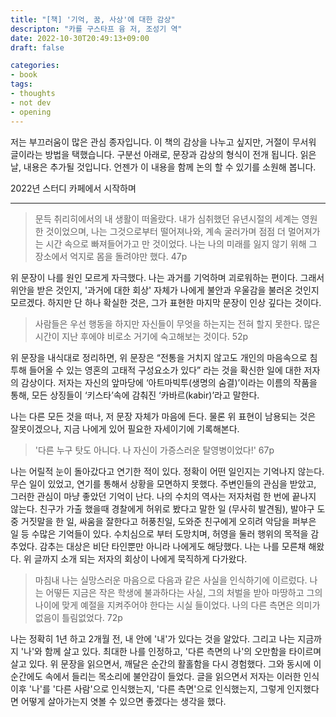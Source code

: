 ```yaml
---
title: "[책] '기억, 꿈, 사상'에 대한 감상"
descripton: "카를 구스타프 융 저, 조성기 역"
date: 2022-10-30T20:49:13+09:00
draft: false

categories:
- book
tags:
- thoughts
- not dev
- opening
---
```


저는 부끄러움이 많은 관심 종자입니다. 이 책의 감상을 나누고 싶지만, 거절이 무서워 글이라는 방법을 택했습니다. 구분선 아래로, 문장과 감상의 형식이 전개 됩니다. 읽은 날, 내용은 추가될 것입니다. 언젠가 이 내용을 함께 논의 할 수 있기를 소원해 봅니다. 

2022년 스터디 카페에서 시작하며

---

> 문득 취리히에서의 내 생활이 떠올랐다. 내가 심취했던 유년시절의 세계는 영원한 것이었으며, 나는 그것으로부터 떨어져나와, 계속 굴러가며 점점 더 멀어져가는 시간 속으로 빠져들어가고 만 것이었다. 나는 나의 미래를 잃지 않기 위해 그 장소에서 억지로 몸을 돌려야만 했다.
> 47p

위 문장이 나를 원인 모르게 자극했다. 나는 과거를 기억하며 괴로워하는 편이다. 그래서 위안을 받은 것인지, '과거에 대한 회상' 자체가 나에게 불안과 우울감을 불러온 것인지 모르겠다. 하지만 단 하나 확실한 것은, 그가 표현한 마지막 문장이 인상 깊다는 것이다.

> 사람들은 우선 행동을 하지만 자신들이 무엇을 하는지는 전혀 할지 못한다. 많은 시간이 지난 후에야 비로소 거기에 숙고해보는 것이다.
> 52p

 위 문장을 내식대로 정리하면, 위 문장은 “전통을 거치지 않고도 개인의 마음속으로 침투해 들어올 수 있는 영혼의 고태적 구성요소가 있다” 라는 것을 확신한 일에 대한 저자의 감상이다. 저자는 자신의 앞마당에 ‘아트마빅투(생명의 숨결)’이라는 이름의 작품을 통해, 모든 상징들이 ‘키스타’속에 감춰진 ‘카바르(kabir)’라고 말한다.

 나는 다른 모든 것을 떠나, 저 문장 자체가 마음에 든다. 물론 위 표현이 남용되는 것은 잘못이겠으나, 지금 나에게 있어 필요한 자세이기에 기록해본다.

> '다른 누구 탓도 아니다. 나 자신이 가증스러운 탈영병이었다!'
> 67p

나는 어릴적 눈이 돌아갔다고 연기한 적이 있다. 정확이 어떤 일인지는 기억나지 않는다. 무슨 일이 있었고, 연기를 통해서 상황을 모면하지 못했다. 주변인들의 관심을 받았고, 그러한 관심이 마냥 좋았던 기억이 난다. 나의 수치의 역사는 저자처럼 한 번에 끝나지 않는다. 친구가 가출 했을때 경찰에게 허위로 봤다고 말한 일 (무사히 발견됨), 발야구 도중 거짓말을 한 일, 싸움을 잘한다고 허풍친일, 도와준 친구에게 오히려 악담을 퍼부은 일 등 수많은 기억들이 있다. 수치심으로 부터 도망치며, 허영을 둘러 행위의 목적을 감추었다. 감추는 대상은 비단 타인뿐만 아니라 나에게도 해당했다. 나는 나를 모른채 해왔다. 위 글까지 소개 되는 저자의 회상이 나에게 묵직하게 다가왔다.

> 마침내 나는 실망스러운 마음으로 다음과 같은 사실을 인식하기에 이르렀다. 나는 어떻든 지금은 작은 학생에 불과하다는 사실, 그의 처벌을 받아 마땅하고 그의 나이에 맞게 예절을 지켜주어야 한다는 시실 들이었다. 나의 다른 측면은 의미가 없음이 틀림없었다.
> 72p

나는 정확히 1년 하고 2개월 전, 내 안에 '내'가 있다는 것을 알았다. 그리고 나는 지금까지 '나'와 함께 살고 있다. 최대한 나를 인정하고, '다른 측면의 나'의 오만함을 타이르며 살고 있다. 위 문장을 읽으면서, 깨달은 순간의 활홀함을 다시 경험했다. 그와 동시에 이 순간에도 속에서 들리는 목소리에 불안감이 들었다. 글을 읽으면서 저자는 이러한 인식 이후 '나'를 '다른 사람'으로 인식했는지, '다른 측면'으로 인식했는지, 그렇게 인지했다면 어떻게 살아가는지 엿볼 수 있으면 좋겠다는 생각을 했다.


